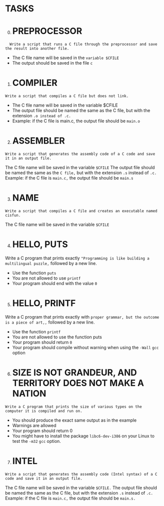 # TASKS


0. # PREPROCESSOR
```
  Write a script that runs a C file through the preprocessor and save the result into another file.
```
* The C file name will be saved in the `variable $CFILE`
* The output should be saved in the file `c`

1. # COMPILER

```
Write a script that compiles a C file but does not link.
```
* The C file name will be saved in the variable $CFILE
* The output file should be named the same as the C file, but with the extension `.o instead of .c.`
* Example: if the C file is main.c, the output file should be `main.o`

2. # ASSEMBLER
```
Write a script that generates the assembly code of a C code and save it in an output file.
```
The C file name will be saved in the variable `$CFILE`
The output file should be named the same as the `C file,` but with the extension `.s` instead of `.c.`
Example: if the C file is `main.c,` the output file should be `main.s`

3. # NAME
```
Write a script that compiles a C file and creates an executable named cisfun.
```
The C file name will be saved in the variable `$CFILE`

4. # HELLO, PUTS

Write a C program that prints exactly `"Programming is like building a multilingual puzzle,` followed by a new line.

* Use the function `puts`
* You are not allowed to use `printf`
* Your program should end with the value `0`

5. # HELLO, PRINTF

Write a C program that prints exactly with `proper grammar, but the outcome is a piece of art,,` followed by a new line.

* Use the function `printf`
* You are not allowed to use the function puts
* Your program should return `0`
* Your program should compile without warning when using the `-Wall` `gcc` option

6. # SIZE IS NOT GRANDEUR, AND TERRITORY DOES NOT MAKE A NATION
```
Write a C program that prints the size of various types on the computer it is compiled and run on.
```
* You should produce the exact same output as in the example
* Warnings are allowed
* Your program should return 0
* You might have to install the package `libc6-dev-i386` on your Linux to test the `-m32` `gcc` option.

7. # INTEL
```
Write a script that generates the assembly code (Intel syntax) of a C code and save it in an output file.
```
The C file name will be saved in the variable `$CFILE.`
The output file should be named the same as the C file, but with the extension `.s` instead of `.c.`
Example: if the C file is `main.c,` the output file should be `main.s.`
